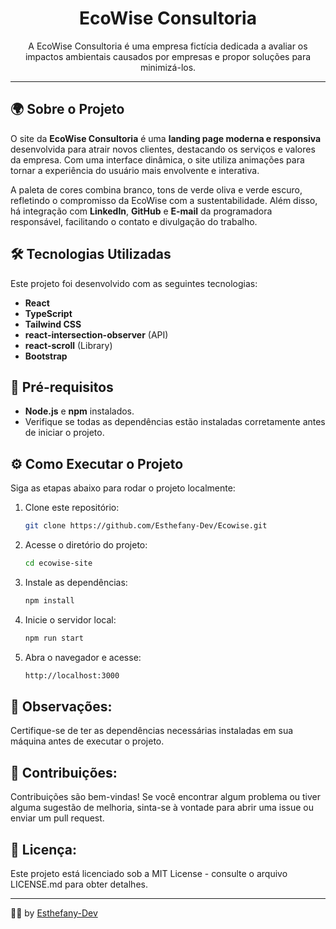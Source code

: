 <h1 align="center">EcoWise Consultoria</h1>

<p align="center">A EcoWise Consultoria é uma empresa fictícia dedicada a avaliar os impactos ambientais causados por empresas e propor soluções para minimizá-los.</p>

---

## 🌍 Sobre o Projeto

O site da **EcoWise Consultoria** é uma **landing page moderna e responsiva** desenvolvida para atrair novos clientes, destacando os serviços e valores da empresa. Com uma interface dinâmica, o site utiliza animações para tornar a experiência do usuário mais envolvente e interativa.

A paleta de cores combina branco, tons de verde oliva e verde escuro, refletindo o compromisso da EcoWise com a sustentabilidade. Além disso, há integração com **LinkedIn**, **GitHub** e **E-mail** da programadora responsável, facilitando o contato e divulgação do trabalho.

## 🛠️ Tecnologias Utilizadas

Este projeto foi desenvolvido com as seguintes tecnologias:

- **React**
- **TypeScript**
- **Tailwind CSS**
- **react-intersection-observer** (API)
- **react-scroll** (Library)
- **Bootstrap**

## 🔧 Pré-requisitos

- **Node.js** e **npm** instalados.
- Verifique se todas as dependências estão instaladas corretamente antes de iniciar o projeto.

## ⚙️ Como Executar o Projeto

Siga as etapas abaixo para rodar o projeto localmente:

1. Clone este repositório:
   ```bash
   git clone https://github.com/Esthefany-Dev/Ecowise.git
2. Acesse o diretório do projeto:
   ```bash
   cd ecowise-site
3. Instale as dependências:
   ```bash
   npm install
4. Inicie o servidor local:
   ```bash
   npm run start
5. Abra o navegador e acesse:
   ```bash
   http://localhost:3000

## 📝 Observações:
Certifique-se de ter as dependências necessárias instaladas em sua máquina antes de executar o projeto.

## 🤝 Contribuições:
Contribuições são bem-vindas! Se você encontrar algum problema ou tiver alguma sugestão de melhoria, sinta-se à vontade para abrir uma issue ou enviar um pull request.

## 📜 Licença:
Este projeto está licenciado sob a MIT License - consulte o arquivo LICENSE.md para obter detalhes.
</p>

----
👩‍💻 by [Esthefany-Dev](https://github.com/Esthefany-Dev)

